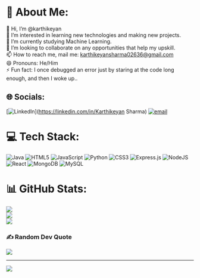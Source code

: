 
# 💫 About Me:
👋 Hi, I’m @karthikeyan<br>👀 I’m interested in learning new technologies and making new projects.<br>🌱 I’m currently studying Machine Learning.<br>💞️ I’m looking to collaborate on any opportunities that help my upskill.<br>📫 How to reach me, mail me: karthikeyansharma02636@gmail.com<br>😄 Pronouns: He/Him<br>⚡ Fun fact: I once debugged an error just by staring at the code long enough, and then I woke up..<br>


## 🌐 Socials:
[![LinkedIn](https://img.shields.io/badge/LinkedIn-%230077B5.svg?logo=linkedin&logoColor=white)](https://linkedin.com/in/Karthikeyan Sharma) [![email](https://img.shields.io/badge/Email-D14836?logo=gmail&logoColor=white)](mailto:karthikeyansharma02636@gmail.com) 

# 💻 Tech Stack:
![Java](https://img.shields.io/badge/java-%23ED8B00.svg?style=for-the-badge&logo=openjdk&logoColor=white) ![HTML5](https://img.shields.io/badge/html5-%23E34F26.svg?style=for-the-badge&logo=html5&logoColor=white) ![JavaScript](https://img.shields.io/badge/javascript-%23323330.svg?style=for-the-badge&logo=javascript&logoColor=%23F7DF1E) ![Python](https://img.shields.io/badge/python-3670A0?style=for-the-badge&logo=python&logoColor=ffdd54) ![CSS3](https://img.shields.io/badge/css3-%231572B6.svg?style=for-the-badge&logo=css3&logoColor=white) ![Express.js](https://img.shields.io/badge/express.js-%23404d59.svg?style=for-the-badge&logo=express&logoColor=%2361DAFB) ![NodeJS](https://img.shields.io/badge/node.js-6DA55F?style=for-the-badge&logo=node.js&logoColor=white) ![React](https://img.shields.io/badge/react-%2320232a.svg?style=for-the-badge&logo=react&logoColor=%2361DAFB) ![MongoDB](https://img.shields.io/badge/MongoDB-%234ea94b.svg?style=for-the-badge&logo=mongodb&logoColor=white) ![MySQL](https://img.shields.io/badge/mysql-4479A1.svg?style=for-the-badge&logo=mysql&logoColor=white)
# 📊 GitHub Stats:
![](https://github-readme-stats.vercel.app/api?username=karthikoo7&theme=cobalt2&hide_border=true&include_all_commits=true&count_private=false)<br/>
![](https://nirzak-streak-stats.vercel.app/?user=karthikoo7&theme=cobalt2&hide_border=true)<br/>
![](https://github-readme-stats.vercel.app/api/top-langs/?username=karthikoo7&theme=cobalt2&hide_border=true&include_all_commits=true&count_private=false&layout=compact)

### ✍️ Random Dev Quote
![](https://quotes-github-readme.vercel.app/api?type=vetical&theme=merko)

---
[![](https://visitcount.itsvg.in/api?id=karthikoo7&icon=0&color=0)](https://visitcount.itsvg.in)

<!-- Proudly created with GPRM ( https://gprm.itsvg.in ) -->
<!---
karthikoo7/karthikoo7 is a ✨ special ✨ repository because its `README.md` (this file) appears on your GitHub profile.
You can click the Preview link to take a look at your changes.
--->
